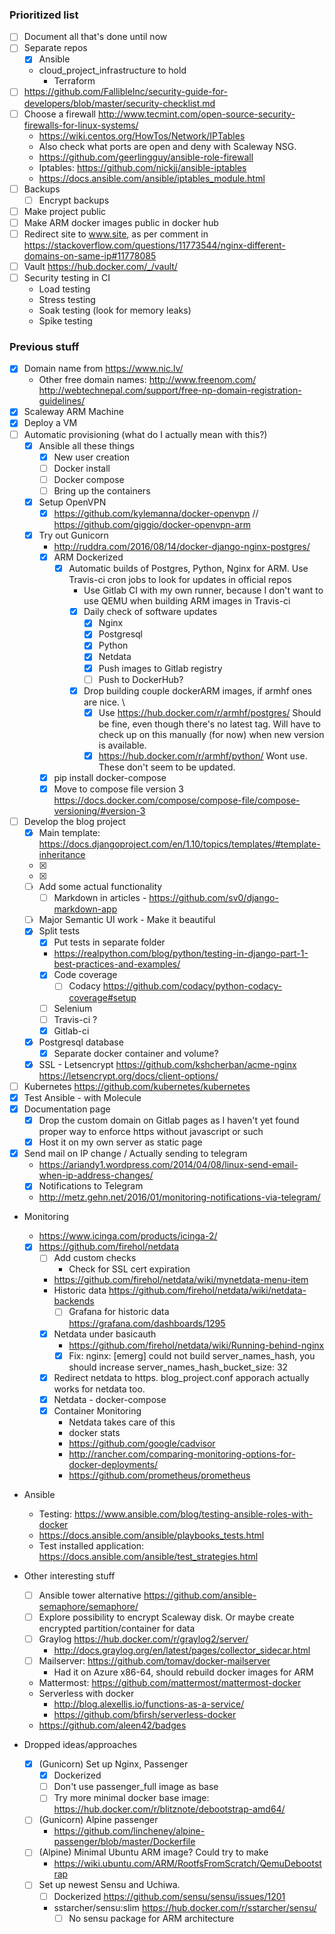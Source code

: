 ### Prioritized list
- [ ] Document all that's done until now
- [ ] Separate repos
  - [x] Ansible
  - cloud_project_infrastructure to hold
    - Terraform
- [ ] https://github.com/FallibleInc/security-guide-for-developers/blob/master/security-checklist.md
- [ ] Choose a firewall http://www.tecmint.com/open-source-security-firewalls-for-linux-systems/
  - https://wiki.centos.org/HowTos/Network/IPTables
  - Also check what ports are open and deny with Scaleway NSG.
  - https://github.com/geerlingguy/ansible-role-firewall
  - Iptables: https://github.com/nickjj/ansible-iptables
  - https://docs.ansible.com/ansible/iptables_module.html
- [ ] Backups
  - [ ] Encrypt backups
- [ ] Make project public
- [ ] Make ARM docker images public in docker hub
- [ ] Redirect site to www.site, as per comment in https://stackoverflow.com/questions/11773544/nginx-different-domains-on-same-ip#11778085
- [ ] Vault https://hub.docker.com/_/vault/
- [ ] Security testing in CI
  - Load testing
  - Stress testing
  - Soak testing (look for memory leaks)
  - Spike testing

### Previous stuff
- [x] Domain name from https://www.nic.lv/
  - Other free domain names: http://www.freenom.com/ http://webtechnepal.com/support/free-np-domain-registration-guidelines/
- [x] Scaleway ARM Machine
- [x] Deploy a VM
- [ ] Automatic provisioning (what do I actually mean with this?)
  - [x] Ansible all these things
    - [x] New user creation
    - [ ] Docker install
    - [ ] Docker compose
    - [ ] Bring up the containers  
  - [x] Setup OpenVPN
    - [x] https://github.com/kylemanna/docker-openvpn // https://github.com/giggio/docker-openvpn-arm
  - [x] Try out Gunicorn
    - http://ruddra.com/2016/08/14/docker-django-nginx-postgres/
    - [x] ARM Dockerized
      - [x] Automatic builds of Postgres, Python, Nginx for ARM. Use Travis-ci cron jobs to look for updates in official repos
        - Use Gitlab CI with my own runner, because I don't want to use QEMU when building ARM images in Travis-ci
        - [x] Daily check of software updates
          - [x] Nginx
          - [x] Postgresql
          - [x] Python
          - [x] Netdata
          - [x] Push images to Gitlab registry
          - [ ] Push to DockerHub?
        - [x] Drop building couple dockerARM images, if armhf ones are nice. \
          - [x] Use https://hub.docker.com/r/armhf/postgres/ Should be fine, even though there's no latest tag. Will have to check up on this manually (for now) when new version is available.
          - [x] https://hub.docker.com/r/armhf/python/ Wont use. These don't seem to be updated.
    - [x] pip install docker-compose
    - [x] Move to compose file version 3 https://docs.docker.com/compose/compose-file/compose-versioning/#version-3
- [ ] Develop the blog project
  - [x] Main template: https://docs.djangoproject.com/en/1.10/topics/templates/#template-inheritance
  - [x] <link rel="stylesheet" href="https://cdn.jsdelivr.net/semantic-ui/2.2.6/semantic.min.css">
  - [x] <script src="https://cdn.jsdelivr.net/semantic-ui/2.2.6/semantic.min.js"></script>
  - [ ] Add some actual functionality
    - [ ] Markdown in articles - https://github.com/sv0/django-markdown-app
  - [ ] Major Semantic UI work - Make it beautiful
  - [x] Split tests
    - [x] Put tests in separate folder
    - https://realpython.com/blog/python/testing-in-django-part-1-best-practices-and-examples/
    - [x] Code coverage
      - [ ] Codacy https://github.com/codacy/python-codacy-coverage#setup
    - [ ] Selenium
    - [ ] Travis-ci ?
    - [x] Gitlab-ci
  - [x] Postgresql database
    - [x] Separate docker container and volume?
  - [x] SSL - Letsencrypt https://github.com/kshcherban/acme-nginx https://letsencrypt.org/docs/client-options/

- [ ] Kubernetes https://github.com/kubernetes/kubernetes
- [x] Test Ansible - with Molecule
- [x] Documentation page
  - [x] Drop the custom domain on Gitlab pages as I haven't yet found proper way to enforce https without javascript or such
  - [x] Host it on my own server as static page
- [x] Send mail on IP change / Actually sending to telegram
  - https://ariandy1.wordpress.com/2014/04/08/linux-send-email-when-ip-address-changes/
  - [x] Notifications to Telegram
  - http://metz.gehn.net/2016/01/monitoring-notifications-via-telegram/

- Monitoring
  - https://www.icinga.com/products/icinga-2/
  - [x] https://github.com/firehol/netdata
    - [ ] Add custom checks
      - Check for SSL cert expiration
    - https://github.com/firehol/netdata/wiki/mynetdata-menu-item
    - Historic data https://github.com/firehol/netdata/wiki/netdata-backends
      - [ ] Grafana for historic data https://grafana.com/dashboards/1295
    - [x] Netdata under basicauth
      - https://github.com/firehol/netdata/wiki/Running-behind-nginx
      - [x] Fix: nginx: [emerg] could not build server_names_hash, you should increase server_names_hash_bucket_size: 32
    - [x] Redirect netdata to https. blog_project.conf apporach actually works for netdata too.
    - [x] Netdata - docker-compose
    - [x] Container Monitoring
      - Netdata takes care of this
      - docker stats
      - https://github.com/google/cadvisor
      - http://rancher.com/comparing-monitoring-options-for-docker-deployments/
      - https://github.com/prometheus/prometheus

- Ansible
  - Testing: https://www.ansible.com/blog/testing-ansible-roles-with-docker
  - https://docs.ansible.com/ansible/playbooks_tests.html
  - Test installed application: https://docs.ansible.com/ansible/test_strategies.html

- Other interesting stuff
  - [ ] Ansible tower alternative https://github.com/ansible-semaphore/semaphore/
  - [ ] Explore possibility to encrypt Scaleway disk. Or maybe create encrypted partition/container for data
  - [ ] Graylog https://hub.docker.com/r/graylog2/server/
    - http://docs.graylog.org/en/latest/pages/collector_sidecar.html
  - [ ] Mailserver: https://github.com/tomav/docker-mailserver
    - Had it on Azure x86-64, should rebuild docker images for ARM
  - Mattermost: https://github.com/mattermost/mattermost-docker
  - Serverless with docker
    - http://blog.alexellis.io/functions-as-a-service/
    - https://github.com/bfirsh/serverless-docker
  - https://github.com/aleen42/badges

- Dropped ideas/approaches
  - [x] (Gunicorn) Set up Nginx, Passenger
    - [x] Dockerized
    - [ ] Don't use passenger_full image as base
    - [ ] Try more minimal docker base image: https://hub.docker.com/r/blitznote/debootstrap-amd64/
  - [ ] (Gunicorn) Alpine passenger
    - https://github.com/lincheney/alpine-passenger/blob/master/Dockerfile
  - [ ] (Alpine) Minimal Ubuntu ARM image? Could try to make
    - https://wiki.ubuntu.com/ARM/RootfsFromScratch/QemuDebootstrap
  - [ ] Set up newest Sensu and Uchiwa.
    - [ ] Dockerized https://github.com/sensu/sensu/issues/1201
    - sstarcher/sensu:slim https://hub.docker.com/r/sstarcher/sensu/
      - [ ] No sensu package for ARM architecture